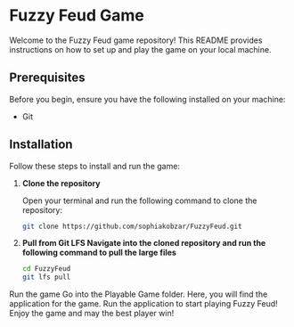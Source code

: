 # Fuzzy Feud Game

Welcome to the Fuzzy Feud game repository! This README provides instructions on how to set up and play the game on your local machine.

## Prerequisites

Before you begin, ensure you have the following installed on your machine:

- Git

## Installation

Follow these steps to install and run the game:

1. **Clone the repository**

   Open your terminal and run the following command to clone the repository:

   ```bash
   git clone https://github.com/sophiakobzar/FuzzyFeud.git
   
2. **Pull from Git LFS Navigate into the cloned repository and run the following command to pull the large files**
   ```bash
   cd FuzzyFeud
   git lfs pull

Run the game Go into the Playable Game folder. Here, you will find the application for the game. Run the application to start playing Fuzzy Feud!
Enjoy the game and may the best player win!
